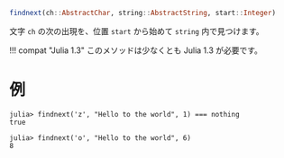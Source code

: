 ```julia
findnext(ch::AbstractChar, string::AbstractString, start::Integer)
```

文字 `ch` の次の出現を、位置 `start` から始めて `string` 内で見つけます。

!!! compat "Julia 1.3"
    このメソッドは少なくとも Julia 1.3 が必要です。


# 例

```jldoctest
julia> findnext('z', "Hello to the world", 1) === nothing
true

julia> findnext('o', "Hello to the world", 6)
8
```

